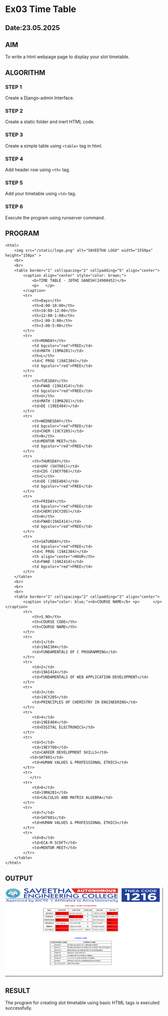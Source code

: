 # Ex03 Time Table
## Date:23.05.2025

## AIM
To write a html webpage page to display your slot timetable.
## ALGORITHM
### STEP 1
Create a Django-admin Interface.

### STEP 2
Create a static folder and inert HTML code.

### STEP 3
Create a simple table using ```<table>``` tag in html.

### STEP 4
Add header row using ```<th>``` tag.

### STEP 5
Add your timetable using ```<td>``` tag.

### STEP 6
Execute the program using runserver command.

## PROGRAM
```
<html>
    <img src="/static/logo.png" alt="SAVEETHA LOGO" width="1550px" height="150px" >
    <br>
    <br>
    <table border="1" cellspacing="2" cellpadding="5" align="center">
        <caption align="center" style="color: brown;">
            <b>TIME TABLE - JOTHI GANESH(24900452)</b> 
            <p>   </p>
        </caption>
        <tr>
            <th>Days</th>
            <th>8:00-10:00</th>
            <th>10:00-12:00</th>
            <th>12:00-1:00</th>
            <th>1:00-3:00</th>
            <th>3:00-5:00</th>
        </tr>
        <tr>
            <th>MONDAY</th>
            <td bgcolor="red">FREE</td>
            <td>MATH (19MA201)</td>
            <th>L</th>
            <td>C PROG (19AI304)</td>
            <td bgcolor="red">FREE</td>
        </tr>
        <tr>
            <th>TUESDAY</th>
            <td>FWAD (19AI414)</td>
            <td bgcolor="red">FREE</td>
            <th>U</th>
            <td>MATH (19MA201)</td>
            <td>DE (19EE404)</td>
        </tr>
        <tr>
            <th>WEDNESDAY</th>
            <td bgcolor="red">FREE</td>
            <td>CHEM (19CY205)</td>
            <th>N</th>
            <td>MENTOR MEET</td>
            <td bgcolor="red">FREE</td>
        </tr>
        <tr>
            <th>THURSDAY</th>
            <td>UHV (SH7801)</td>
            <td>CDS (19EY708)</td>
            <th>C</th>
            <td>DE (19EE404)</td>
            <td bgcolor="red">FREE</td>
        </tr>
        <tr>
            <th>FRIDAY</th>
            <td bgcolor="red">FREE</td>
            <td>CHEM(19CY205)</td>
            <th>H</th>
            <td>FWAD(19AI414)</td>
            <td bgcolor="red">FREE</td>
        </tr>
        <tr>
            <th>SATURDAY</th>
            <td bgcolor="red">FREE</td>
            <td>C PROG (19AI304)</td>
            <th align="center">HOUR</th>
            <td>FWAD (19AI414)</td>
            <td bgcolor="red">FREE</td>
        </tr>
    </table>
    <br>
    <br>
    <br>
    <table border="1" cellspacing="2" cellpadding="2" align="center">
        <caption style="color: blue;"><b>COURSE NAME</b> <p>      </p></caption>
        <tr>
            <th>S.NO</th>
            <th>COURSE CODE</th>
            <th>COURSE NAME</th>
        </tr>
        <tr>
            <td>1</td>
            <td>19AI304</td>
            <td>FUNDAMENTALS OF C PROGRAMMING</td>
        </tr>
        <tr>
            <td>2</td>
            <td>19AI414</td>
            <td>FUNDAMENTALS OF WEB APPLICATION DEVELOPMENT</td>
        </tr>
        <tr>
            <td>3</td>
            <td>19CY205</td>
            <td>PRINCIPLES OF CHEMISTRY IN ENGINEERING</td>
        </tr>
        <tr>
            <td>4</td>
            <td>19EE404</td>
            <td>DIGITAL ELECTRONICS</td>
        </tr>
        <tr>
            <td>5</td>
            <td>19EY708</td>
            <td>CAREER DEVELOPMENT SKILLS</td>
           <td>SH7801</td>
            <td>HUMAN VALUES & PROFESSIONAL ETHICS</td>
        </tr>
        <tr>
           </tr>
        <tr>
            <td>6</td>
            <td>19MA201</td>
            <td>CALCULUS AND MATRIX ALGEBRA</td>
        </tr>
        <tr>
            <td>7</td>
            <td>SH7801</td>
            <td>HUMAN VALUES & PROFESSIONAL ETHICS</td>
        </tr>
        <tr>
            <td>8</td>
            <td>ECA-M SCOFT</td>
            <td>MENTOR MEET</td>
        </tr>
    </table>
</html>
```


## OUTPUT
![alt text](<Screenshot 2025-05-23 143947.png>)

## RESULT
The program for creating slot timetable using basic HTML tags is executed successfully.
